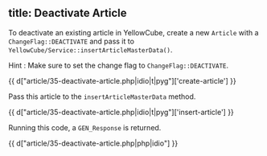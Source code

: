 title: Deactivate Article
---

To deactivate an existing article in YellowCube, create a new `Article` with a `ChangeFlag::DEACTIVATE`
and pass it to `YellowCube/Service::insertArticleMasterData()`.

Hint
:   Make sure to set the change flag to `ChangeFlag::DEACTIVATE`.

{{ d["article/35-deactivate-article.php|idio|t|pyg"]['create-article'] }}

Pass this article to the `insertArticleMasterData` method.

{{ d["article/35-deactivate-article.php|idio|t|pyg"]['insert-article'] }}

Running this code, a `GEN_Response` is returned.

{{ d["article/35-deactivate-article.php|php|idio"] }}

